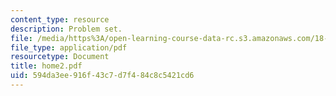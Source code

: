 ```yaml
---
content_type: resource
description: Problem set.
file: /media/https%3A/open-learning-course-data-rc.s3.amazonaws.com/18-443-statistics-for-applications-fall-2003/594da3ee916f43c7d7f484c8c5421cd6_home2.pdf
file_type: application/pdf
resourcetype: Document
title: home2.pdf
uid: 594da3ee-916f-43c7-d7f4-84c8c5421cd6
---
```

